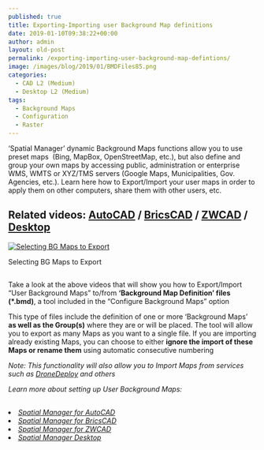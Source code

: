 ```yaml
---
published: true
title: Exporting-Importing user Background Map definitions
date: 2019-01-10T09:38:22+00:00
author: admin
layout: old-post
permalink: /exporting-importing-user-background-map-defintions/
image: /images/blog/2019/01/BMDFiles85.png
categories:
  - CAD L2 (Medium)
  - Desktop L2 (Medium)
tags:
  - Background Maps
  - Configuration
  - Raster
---
```

<p>
  &#8216;Spatial Manager&#8217; dynamic Background Maps functions allow you to use preset maps  (Bing, MapBox, OpenStreetMap, etc.), but also define and group your own maps by accessing public, administration or enterprise WMS, WMTS or XYZ/TMS servers (Google Maps, Municipalities, Gov. Agencies, etc.). Learn here how to Export/Import your user maps in order to apply them on other computers, share them with other users, etc.
</p>

<p>
  <!--more-->
</p>

<h2>
  Related videos: <a href="https://youtu.be/FDus44SOObk?rel=0" target="_blank" rel="nofollow"><span><span>AutoCAD</span></span></a> / <a href="https://youtu.be/UUJxuF3Y3Ss?rel=0" target="_blank" rel="nofollow"><span><span>BricsCAD</span></span></a> / <a href="https://youtu.be/zPPnopXKnfU?rel=0" target="_blank" rel="nofollow"><span><span>ZWCAD</span></span></a> / <a href="https://youtu.be/kyY95OlOBz8?rel=0" target="_blank" rel="nofollow"><span><span>Desktop</span></span></a>
</h2>

<div>
  <a href="/images/blog/2019/01/SPMExportBGMaps.png" target="_blank" rel="nofollow"><img src="/images/blog/2019/01/SPMExportBGMaps-1024x605.png" alt="Selecting BG Maps to Export" width="625" height="369" srcset="/images/blog/2019/01/SPMExportBGMaps-1024x605.png 1024w, /images/blog/2019/01/SPMExportBGMaps-300x177.png 300w, /images/blog/2019/01/SPMExportBGMaps-768x454.png 768w, /images/blog/2019/01/SPMExportBGMaps-624x369.png 624w, /images/blog/2019/01/SPMExportBGMaps.png 1280w" sizes="(max-width: 625px) 100vw, 625px" /></a>
  
  <p>
    Selecting BG Maps to Export
  </p>
</div>

<h2>
</h2>

<p>
  Take a look at the above videos that will show you how to Export/Import &#8220;User Background Maps&#8221; to/from <strong>&#8216;Background Map Definition&#8217; files (*.bmd)</strong>, a tool included in the &#8220;Configure Background Maps&#8221; option
</p>

<p>
  This type of files include the definition of one or more &#8216;Background Maps&#8217; <strong>as well as the Group(s)</strong> where they are or will be placed. The tool will allow you to export as many Maps as you want to a single file. If you are importing already existing Maps, you can choose to either <strong>ignore the import of these Maps or rename them</strong> using automatic consecutive numbering
</p>

<p>
  <em>Note: This functionality will also allow you to Import Maps from services such as <span><a href="http://www.spatialmanager.com/dronedeploy-integration/" target="_blank" rel="nofollow">DroneDeploy</a></span> and others</em>
</p>

_Learn more about setting up User Background Maps:_

<h2>
</h2>

<li>
  <a href="http://wiki.spatialmanager.com/index.php/Spatial_Manager%E2%84%A2_for_AutoCAD_-_FAQs:_Background_Maps_(%22Standard%22_and_%22Professional%22_editions_only)#Can_I_configure_my_own_Web_Map_Services.3F" target="_blank" rel="nofollow"><span><em>Spatial Manager for AutoCAD</em></span></a>
</li>
<li>
  <a href="http://wiki.spatialmanager.com/index.php/Spatial_Manager%E2%84%A2_for_BricsCAD_-_FAQs:_Background_Maps_(%22Standard%22_and_%22Professional%22_editions_only)#Can_I_configure_my_own_Web_Map_Services.3F" target="_blank" rel="nofollow"><span><em>Spatial Manager for BricsCAD</em></span></a>
</li>
<li>
  <a href="http://wiki.spatialmanager.com/index.php/Spatial_Manager%E2%84%A2_for_ZWCAD_-_FAQs:_Background_Maps_(%22Standard%22_and_%22Professional%22_editions_only)#Can_I_configure_my_own_Web_Map_Services.3F" target="_blank" rel="nofollow"><span><em>Spatial Manager for ZWCAD</em></span></a>
</li>
<li>
  <a href="http://wiki.spatialmanager.com/index.php/Spatial_Manager_Desktop%E2%84%A2_-_FAQs:_Background_Maps#Can_I_configure_my_own_Web_Map_Services.3F" target="_blank" rel="nofollow"><span><em><span>Spatial Manager Desktop</span></em></span></a>
</li>